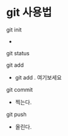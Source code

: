 # 

# git 사용법

git init

* 

git status

git add

* git add . 여기보세요

git commit

* 찍는다.

git push

* 올린다.
